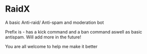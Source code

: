 # RaidX
A basic Anti-raid/ Anti-spam and moderation bot

Prefix is -
has a kick command and a ban command aswell as basic antispam.
Will add more in the future!


You are all welcome to help me make it better
